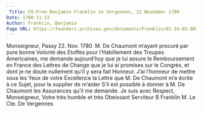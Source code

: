 ```yaml
---
 Title: FO-From Benjamin Franklin to Vergennes, 22 November 1780
Date: 1780-11-22
Author: Franklin, Benjamin
Page URL: https://founders.archives.gov/documents/Franklin/01-34-02-0019
---
```


Monseigneur,
Passy 22. Nov. 1780.
M. De Chaumont m’ayant procuré par pure bonne Volonté des Etoffes pour l’Habillement des Troupes Americaines, me demande aujourd’huy que je lui assure le Remboursement en France des Lettres de Change que je lui ai promises sur le Congrès, et dont je ne doute nullement qu’il y sera fait Honneur. J’ai l’honneur de mettre sous les Yeux de votre Excellence la Lettre que M. De Chaumont m’a écrite à ce Sujet, pour la supplier de m’aider S’il est possible à donner à M. De Chaumont les Assurances qu’il me demande.
Je suis avec Respect, Monseigneur, Votre très humble et très Obeissant Serviteur
B Franklin
M. Le Cte. De Vergennes

